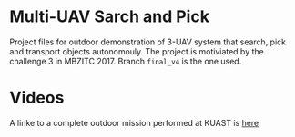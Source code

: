 # Multi-UAV Sarch and Pick
Project files for outdoor demonstration of 3-UAV system that search, pick and transport objects autonomouly. The project is motiviated by the challenge 3 in MBZITC 2017. Branch `final_v4` is the one used.
# Videos
A linke to a complete outdoor mission performed at KUAST is [here](https://www.youtube.com/watch?v=ZNolRs-CYew)
